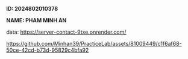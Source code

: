 **ID: 2024802010378**

**NAME: PHAM MINH AN**

data: https://server-contact-9txe.onrender.com/

https://github.com/Minhan39/PracticeLab/assets/81009449/c1f6af68-50ce-42cd-b73d-95829c4bfa92
